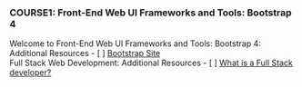 <h3> COURSE1: Front-End Web UI Frameworks and Tools: Bootstrap 4</h3>
Welcome to Front-End Web UI Frameworks and Tools: Bootstrap 4: Additional Resources
- [ ] <a href="http://getbootstrap.com/">Bootstrap Site</a><br>
Full Stack Web Development: Additional Resources
- [ ] <a href="https://www.laurencegellert.com/2012/08/what-is-a-full-stack-developer/">What is a Full Stack developer?</a>
